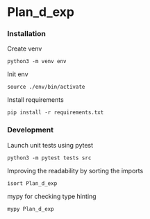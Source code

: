 # Plan_d_exp

### Installation

Create venv
```
python3 -m venv env
```

Init env
```
source ./env/bin/activate
```

Install requirements
```
pip install -r requirements.txt
```

### Development

Launch unit tests using pytest
```
python3 -m pytest tests src
```

Improving the readability by sorting the imports
```
isort Plan_d_exp
```

mypy for checking type hinting
```
mypy Plan_d_exp
```
